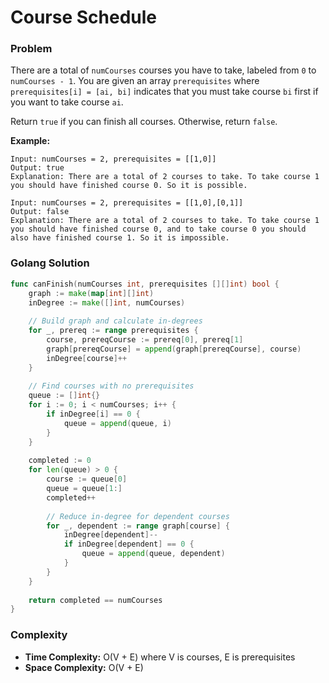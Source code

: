 # Course Schedule

### Problem
There are a total of `numCourses` courses you have to take, labeled from `0` to `numCourses - 1`. You are given an array `prerequisites` where `prerequisites[i] = [ai, bi]` indicates that you must take course `bi` first if you want to take course `ai`.

Return `true` if you can finish all courses. Otherwise, return `false`.

**Example:**
```
Input: numCourses = 2, prerequisites = [[1,0]]
Output: true
Explanation: There are a total of 2 courses to take. To take course 1 you should have finished course 0. So it is possible.

Input: numCourses = 2, prerequisites = [[1,0],[0,1]]
Output: false
Explanation: There are a total of 2 courses to take. To take course 1 you should have finished course 0, and to take course 0 you should also have finished course 1. So it is impossible.
```

### Golang Solution

```go
func canFinish(numCourses int, prerequisites [][]int) bool {
    graph := make(map[int][]int)
    inDegree := make([]int, numCourses)
    
    // Build graph and calculate in-degrees
    for _, prereq := range prerequisites {
        course, prereqCourse := prereq[0], prereq[1]
        graph[prereqCourse] = append(graph[prereqCourse], course)
        inDegree[course]++
    }
    
    // Find courses with no prerequisites
    queue := []int{}
    for i := 0; i < numCourses; i++ {
        if inDegree[i] == 0 {
            queue = append(queue, i)
        }
    }
    
    completed := 0
    for len(queue) > 0 {
        course := queue[0]
        queue = queue[1:]
        completed++
        
        // Reduce in-degree for dependent courses
        for _, dependent := range graph[course] {
            inDegree[dependent]--
            if inDegree[dependent] == 0 {
                queue = append(queue, dependent)
            }
        }
    }
    
    return completed == numCourses
}
```

### Complexity
- **Time Complexity:** O(V + E) where V is courses, E is prerequisites
- **Space Complexity:** O(V + E)
